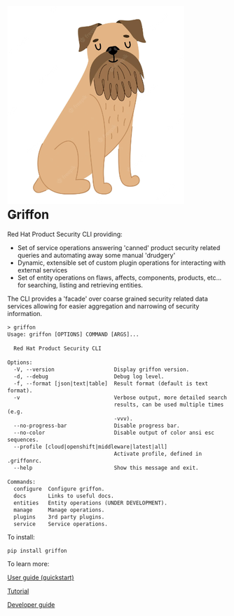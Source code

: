 # ![](docs/image/griffon.png) Ǥriffon

Red Hat Product Security CLI providing:

* Set of service operations answering 'canned' product security related queries
and automating away some manual 'drudgery'
* Dynamic, extensible set of custom plugin operations for interacting with external services 
* Set of entity operations on flaws, affects, components, products, etc... for 
searching, listing and retrieving entities.

The CLI provides a 'facade' over coarse grained security related data services allowing 
for easier aggregation and narrowing of security information.

```commandline
> griffon                                   
Usage: griffon [OPTIONS] COMMAND [ARGS]...

  Red Hat Product Security CLI

Options:
  -V, --version                   Display griffon version.
  -d, --debug                     Debug log level.
  -f, --format [json|text|table]  Result format (default is text format).
  -v                              Verbose output, more detailed search
                                  results, can be used multiple times (e.g.
                                  -vvv).
  --no-progress-bar               Disable progress bar.
  --no-color                      Disable output of color ansi esc sequences.
  --profile [cloud|openshift|middleware|latest|all]
                                  Activate profile, defined in .griffonrc.
  --help                          Show this message and exit.

Commands:
  configure  Configure griffon.
  docs       Links to useful docs.
  entities   Entity operations (UNDER DEVELOPMENT).
  manage     Manage operations.
  plugins    3rd party plugins.
  service    Service operations.

```
To install:

```commandline
pip install griffon
```

To learn more:

[User guide (quickstart)](https://github.com/RedHatProductSecurity/griffon/tree/main/docs/user_guide.md)

[Tutorial](https://github.com/RedHatProductSecurity/griffon/tree/main/docs/tutorial.md)

[Developer guide](https://github.com/RedHatProductSecurity/griffon/tree/main/docs/developer_guide.md)

